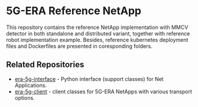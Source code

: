 # 5G-ERA Reference NetApp

This repository contains the reference NetApp implementation with MMCV detector in both standalone and distributed variant, together with reference robot implementation example. Besides, reference kubernetes deployment files and Dockerfiles are presented in coresponding folders.

## Related Repositories

- [era-5g-interface](https://github.com/5G-ERA/era-5g-interface) - Python interface (support classes) for Net Applications.
- [era-5g-client](https://github.com/5G-ERA/era-5g-client) - client classes for 5G-ERA NetApps with various transport options.

